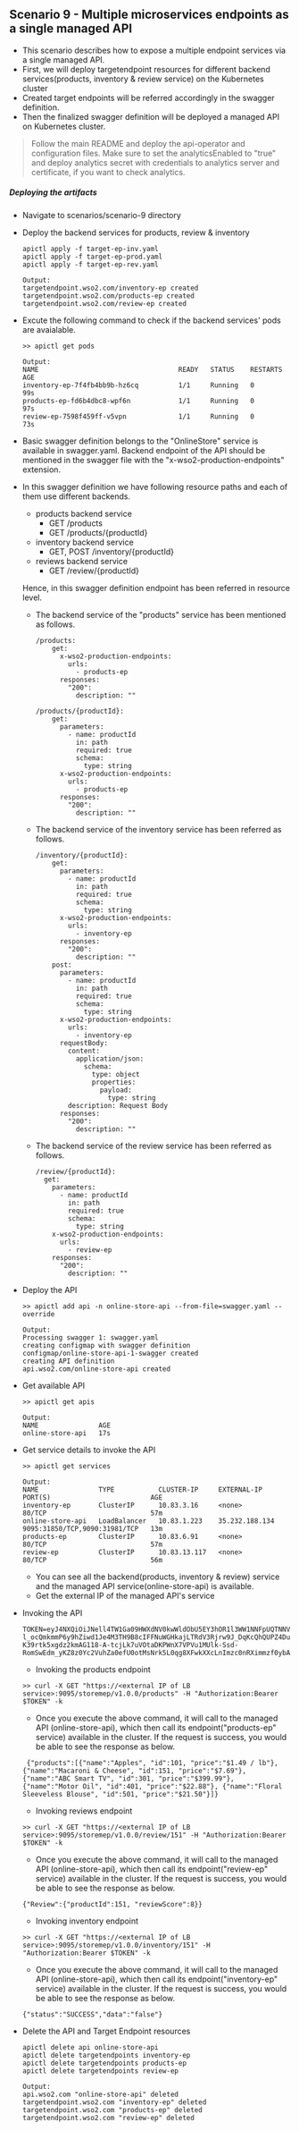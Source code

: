 ## Scenario 9 - Multiple microservices endpoints as a single managed API
- This scenario describes how to expose a multiple endpoint services via a single managed API.
- First, we will deploy targetendpoint resources for different backend services(products, inventory & review service) on the Kubernetes cluster
- Created target endpoints will be referred accordingly in the swagger definition.
- Then the finalized swagger definition will be deployed a managed API on Kubernetes cluster.

> Follow the main README and deploy the api-operator and configuration files. Make sure to set the analyticsEnabled to "true" and deploy analytics secret with credentials to analytics server and certificate, if you want to check analytics.

  ##### Deploying the artifacts

 - Navigate to scenarios/scenario-9 directory
 - Deploy the backend services for products, review & inventory
    ```
    apictl apply -f target-ep-inv.yaml
    apictl apply -f target-ep-prod.yaml
    apictl apply -f target-ep-rev.yaml  

    Output:
    targetendpoint.wso2.com/inventory-ep created
    targetendpoint.wso2.com/products-ep created
    targetendpoint.wso2.com/review-ep created
    ```

 - Excute the following command to check if the backend services' pods are avaialable.
    ```
    >> apictl get pods

    Output:
    NAME                                   READY   STATUS    RESTARTS   AGE
    inventory-ep-7f4fb4bb9b-hz6cq          1/1     Running   0          99s
    products-ep-fd6b4dbc8-wpf6n            1/1     Running   0          97s
    review-ep-7598f459ff-v5vpn             1/1     Running   0          73s
    ```
    
- Basic swagger definition belongs to the "OnlineStore" service is available in swagger.yaml.
Backend endpoint of the API should be mentioned in the swagger file with the "x-wso2-production-endpoints" extension.
- In this swagger definition we have following resource paths and each of them use different backends.
    - products backend service
        - GET /products
        - GET /products/{productId}
    - inventory backend service
        - GET, POST /inventory/{productId}
    - reviews backend service
        - GET /review/{productId}
        
    Hence, in this swagger definition endpoint has been referred in resource level. 
    - The backend service of the "products" service has been mentioned as follows.
        ```
        /products:
            get:
              x-wso2-production-endpoints:
                urls:
                  - products-ep
              responses:
                "200":
                  description: ""
        
        /products/{productId}:
            get:
              parameters:
                - name: productId
                  in: path
                  required: true
                  schema:
                    type: string
              x-wso2-production-endpoints:
                urls:
                  - products-ep
              responses:
                "200":
                  description: ""
        ```
    - The backend service of the inventory service has been referred as follows.
    
        ```
        /inventory/{productId}:
            get:
              parameters:
                - name: productId
                  in: path
                  required: true
                  schema:
                    type: string
              x-wso2-production-endpoints:
                urls:
                  - inventory-ep
              responses:
                "200":
                  description: ""
            post:
              parameters:
                - name: productId
                  in: path
                  required: true
                  schema:
                    type: string
              x-wso2-production-endpoints:
                urls:
                  - inventory-ep
              requestBody:
                content:
                  application/json:
                    schema:
                      type: object
                      properties:
                        payload:
                          type: string
                description: Request Body
              responses:
                "200":
                  description: ""
        ```
    - The backend service of the review service has been referred as follows.
        
        ```
        /review/{productId}:
          get:
            parameters:
              - name: productId
                in: path
                required: true
                schema:
                  type: string
            x-wso2-production-endpoints:
              urls:
                - review-ep
            responses:
              "200":
                description: ""
        ```

- Deploy the API <br /> 
    ```
    >> apictl add api -n online-store-api --from-file=swagger.yaml --override
    
    Output:
    Processing swagger 1: swagger.yaml
    creating configmap with swagger definition
    configmap/online-store-api-1-swagger created
    creating API definition
    api.wso2.com/online-store-api created
    ```
    
- Get available API <br /> 

    ```
    >> apictl get apis

    Output:    
    NAME               AGE
    online-store-api   17s
    ```

- Get service details to invoke the API<br />

    ```
    >> apictl get services

    Output:
    NAME               TYPE           CLUSTER-IP     EXTERNAL-IP      PORT(S)                         AGE
    inventory-ep       ClusterIP      10.83.3.16     <none>           80/TCP                          57m
    online-store-api   LoadBalancer   10.83.1.223    35.232.188.134   9095:31850/TCP,9090:31981/TCP   13m
    products-ep        ClusterIP      10.83.6.91     <none>           80/TCP                          57m
    review-ep          ClusterIP      10.83.13.117   <none>           80/TCP                          56m
    ```
    - You can see all the backend(products, inventory & review) service and the managed API service(online-store-api) is available.
    - Get the external IP of the managed API's service
 
- Invoking the API <br />
    ```
    TOKEN=eyJ4NXQiOiJNell4TW1Ga09HWXdNV0kwWldObU5EY3hOR1l3WW1NNFpUQTNNV0kyTkRBelpHUXpOR00wWkdSbE5qSmtPREZrWkRSaU9URmtNV0ZoTXpVMlpHVmxOZyIsImtpZCI6Ik16WXhNbUZrT0dZd01XSTBaV05tTkRjeE5HWXdZbU00WlRBM01XSTJOREF6WkdRek5HTTBaR1JsTmpKa09ERmtaRFJpT1RGa01XRmhNelUyWkdWbE5nX1JTMjU2IiwiYWxnIjoiUlMyNTYifQ.eyJzdWIiOiJhZG1pbkBjYXJib24uc3VwZXIiLCJhdWQiOiJKRmZuY0djbzRodGNYX0xkOEdIVzBBR1V1ME1hIiwibmJmIjoxNTk3MjExOTUzLCJhenAiOiJKRmZuY0djbzRodGNYX0xkOEdIVzBBR1V1ME1hIiwic2NvcGUiOiJhbV9hcHBsaWNhdGlvbl9zY29wZSBkZWZhdWx0IiwiaXNzIjoiaHR0cHM6XC9cL3dzbzJhcGltOjMyMDAxXC9vYXV0aDJcL3Rva2VuIiwiZXhwIjoxOTMwNTQ1Mjg2LCJpYXQiOjE1OTcyMTE5NTMsImp0aSI6IjMwNmI5NzAwLWYxZjctNDFkOC1hMTg2LTIwOGIxNmY4NjZiNiJ9.UIx-l_ocQmkmmP6y9hZiwd1Je4M3TH9B8cIFFNuWGHkajLTRdV3Rjrw9J_DqKcQhQUPZ4DukME41WgjDe5L6veo6Bj4dolJkrf2Xx_jHXUO_R4dRX-K39rtk5xgdz2kmAG118-A-tcjLk7uVOtaDKPWnX7VPVu1MUlk-Ssd-RomSwEdm_yKZ8z0Yc2VuhZa0efU0otMsNrk5L0qg8XFwkXXcLnImzc0nRXimmzf0ybAuf1GLJZyou3UUTHdTNVAIKZEFGMxw3elBkGcyRswzBRxm1BrIaU9Z8wzeEv4QZKrC5NpOpoNJPWx9IgmKdK2b3kIWJEFreT3qyoGSBrM49Q
    ```
   
   - Invoking the products endpoint
    ```
    >> curl -X GET "https://<external IP of LB service>:9095/storemep/v1.0.0/products" -H "Authorization:Bearer $TOKEN" -k
    ```
    - Once you execute the above command, it will call to the managed API (online-store-api), which then call its endpoint("products-ep" service) available in the cluster. If the request is success, you would be able to see the response as below.
    ```
     {"products":[{"name":"Apples", "id":101, "price":"$1.49 / lb"}, {"name":"Macaroni & Cheese", "id":151, "price":"$7.69"}, {"name":"ABC Smart TV", "id":301, "price":"$399.99"}, {"name":"Motor Oil", "id":401, "price":"$22.88"}, {"name":"Floral Sleeveless Blouse", "id":501, "price":"$21.50"}]}
    ```
    - Invoking reviews endpoint
    ```
    >> curl -X GET "https://<external IP of LB service>:9095/storemep/v1.0.0/review/151" -H "Authorization:Bearer $TOKEN" -k
    ```
    - Once you execute the above command, it will call to the managed API (online-store-api), which then call its endpoint("review-ep" service) available in the cluster. If the request is success, you would be able to see the response as below.
    ```
    {"Review":{"productId":151, "reviewScore":8}}
    ```
    - Invoking inventory endpoint
  
    ```
    >> curl -X GET "https://<external IP of LB service>:9095/storemep/v1.0.0/inventory/151" -H "Authorization:Bearer $TOKEN" -k
    ```
    - Once you execute the above command, it will call to the managed API (online-store-api), which then call its endpoint("inventory-ep" service) available in the cluster. If the request is success, you would be able to see the response as below.
    ```
    {"status":"SUCCESS","data":"false"}
    ```
- Delete the  API and Target Endpoint resources
    ```
    apictl delete api online-store-api
    apictl delete targetendpoints inventory-ep
    apictl delete targetendpoints products-ep
    apictl delete targetendpoints review-ep

    Output:
    api.wso2.com "online-store-api" deleted
    targetendpoint.wso2.com "inventory-ep" deleted
    targetendpoint.wso2.com "products-ep" deleted
    targetendpoint.wso2.com "review-ep" deleted
    ```